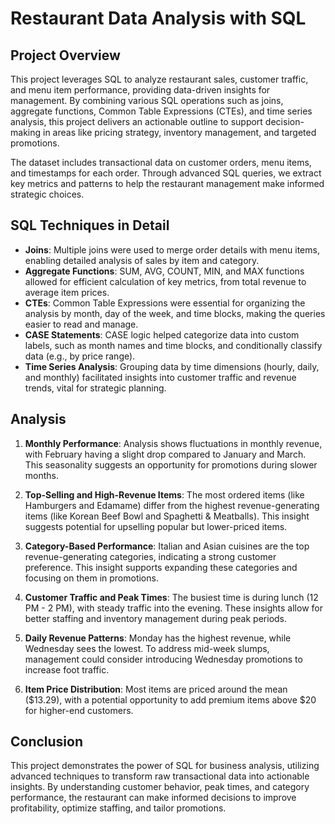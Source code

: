 # Restaurant Data Analysis with SQL

## Project Overview
This project leverages SQL to analyze restaurant sales, customer traffic, and menu item performance, providing data-driven insights for management. By combining various SQL operations such as joins, aggregate functions, Common Table Expressions (CTEs), and time series analysis, this project delivers an actionable outline to support decision-making in areas like pricing strategy, inventory management, and targeted promotions.

The dataset includes transactional data on customer orders, menu items, and timestamps for each order. Through advanced SQL queries, we extract key metrics and patterns to help the restaurant management make informed strategic choices.

## SQL Techniques in Detail

- **Joins**: Multiple joins were used to merge order details with menu items, enabling detailed analysis of sales by item and category.
- **Aggregate Functions**: SUM, AVG, COUNT, MIN, and MAX functions allowed for efficient calculation of key metrics, from total revenue to average item prices.
- **CTEs**: Common Table Expressions were essential for organizing the analysis by month, day of the week, and time blocks, making the queries easier to read and manage.
- **CASE Statements**: CASE logic helped categorize data into custom labels, such as month names and time blocks, and conditionally classify data (e.g., by price range).
- **Time Series Analysis**: Grouping data by time dimensions (hourly, daily, and monthly) facilitated insights into customer traffic and revenue trends, vital for strategic planning.

## Analysis 

1. **Monthly Performance**: Analysis shows fluctuations in monthly revenue, with February having a slight drop compared to January and March. This seasonality suggests an opportunity for promotions during slower months.
   
2. **Top-Selling and High-Revenue Items**: The most ordered items (like Hamburgers and Edamame) differ from the highest revenue-generating items (like Korean Beef Bowl and Spaghetti & Meatballs). This insight suggests potential for upselling popular but lower-priced items.

3. **Category-Based Performance**: Italian and Asian cuisines are the top revenue-generating categories, indicating a strong customer preference. This insight supports expanding these categories and focusing on them in promotions.

4. **Customer Traffic and Peak Times**: The busiest time is during lunch (12 PM - 2 PM), with steady traffic into the evening. These insights allow for better staffing and inventory management during peak periods.

5. **Daily Revenue Patterns**: Monday has the highest revenue, while Wednesday sees the lowest. To address mid-week slumps, management could consider introducing Wednesday promotions to increase foot traffic.

6. **Item Price Distribution**: Most items are priced around the mean ($13.29), with a potential opportunity to add premium items above $20 for higher-end customers.

## Conclusion
This project demonstrates the power of SQL for business analysis, utilizing advanced techniques to transform raw transactional data into actionable insights. By understanding customer behavior, peak times, and category performance, the restaurant can make informed decisions to improve profitability, optimize staffing, and tailor promotions.
